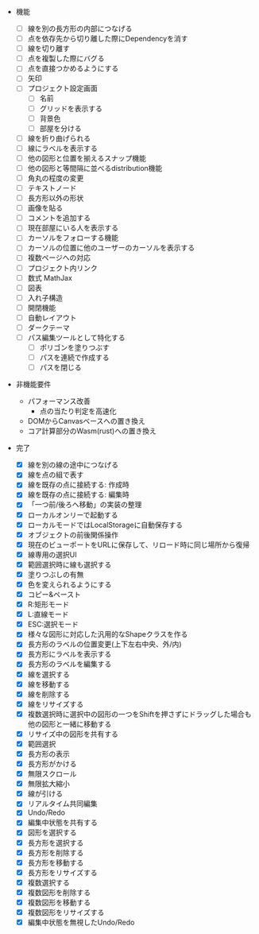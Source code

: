 - 機能
    - [ ] 線を別の長方形の内部につなげる
    - [ ] 点を依存先から切り離した際にDependencyを消す
    - [ ] 線を切り離す
    - [ ] 点を複製した際にバグる
    - [ ] 点を直接つかめるようにする
    - [ ] 矢印
    - [ ] プロジェクト設定画面
        - [ ] 名前
        - [ ] グリッドを表示する
        - [ ] 背景色
        - [ ] 部屋を分ける
    - [ ] 線を折り曲げられる
    - [ ] 線にラベルを表示する
    - [ ] 他の図形と位置を揃えるスナップ機能
    - [ ] 他の図形と等間隔に並べるdistribution機能
    - [ ] 角丸の程度の変更
    - [ ] テキストノード
    - [ ] 長方形以外の形状
    - [ ] 画像を貼る
    - [ ] コメントを追加する
    - [ ] 現在部屋にいる人を表示する
    - [ ] カーソルをフォローする機能
    - [ ] カーソルの位置に他のユーザーのカーソルを表示する
    - [ ] 複数ページへの対応
    - [ ] プロジェクト内リンク
    - [ ] 数式 MathJax
    - [ ] 図表
    - [ ] 入れ子構造
    - [ ] 開閉機能
    - [ ] 自動レイアウト
    - [ ] ダークテーマ
    - [ ] パス編集ツールとして特化する
        - [ ] ポリゴンを塗りつぶす
        - [ ] パスを連続で作成する
        - [ ] パスを閉じる

- 非機能要件
    - パフォーマンス改善
        - 点の当たり判定を高速化
    - DOMからCanvasベースへの置き換え
    - コア計算部分のWasm(rust)への置き換え

- 完了
    - [x] 線を別の線の途中につなげる
    - [x] 線を点の組で表す
    - [x] 線を既存の点に接続する: 作成時
    - [x] 線を既存の点に接続する: 編集時
    - [x] 「一つ前/後ろへ移動」の実装の整理
    - [x] ローカルオンリーで起動する
    - [x] ローカルモードではLocalStorageに自動保存する
    - [x] オブジェクトの前後関係操作
    - [x] 現在のビューポートをURLに保存して、リロード時に同じ場所から復帰
    - [x] 線専用の選択UI
    - [x] 範囲選択時に線も選択する
    - [x] 塗りつぶしの有無
    - [x] 色を変えられるようにする
    - [x] コピー&ペースト
    - [x] R:矩形モード
    - [x] L:直線モード
    - [x] ESC:選択モード
    - [x] 様々な図形に対応した汎用的なShapeクラスを作る
    - [x] 長方形のラベルの位置変更(上下左右中央、外/内)
    - [x] 長方形にラベルを表示する
    - [x] 長方形のラベルを編集する
    - [x] 線を選択する
    - [x] 線を移動する
    - [x] 線を削除する
    - [x] 線をリサイズする
    - [x] 複数選択時に選択中の図形の一つをShiftを押さずにドラッグした場合も他の図形と一緒に移動する
    - [x] リサイズ中の図形を共有する
    - [x] 範囲選択
    - [x] 長方形の表示
    - [x] 長方形がかける
    - [x] 無限スクロール
    - [x] 無限拡大縮小
    - [x] 線が引ける
    - [x] リアルタイム共同編集
    - [x] Undo/Redo
    - [x] 編集中状態を共有する
    - [x] 図形を選択する
    - [x] 長方形を選択する
    - [x] 長方形を削除する
    - [x] 長方形を移動する
    - [x] 長方形をリサイズする
    - [x] 複数選択する
    - [x] 複数図形を削除する
    - [x] 複数図形を移動する
    - [x] 複数図形をリサイズする
    - [x] 編集中状態を無視したUndo/Redo